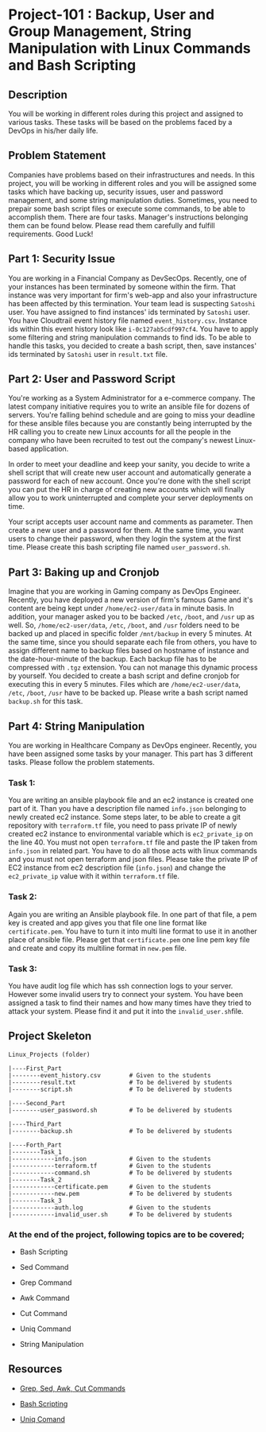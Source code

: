 # Project-101 : Backup, User and Group Management, String Manipulation with Linux Commands and Bash Scripting

## Description

You will be working in different roles during this project and assigned to various tasks. These tasks will be based on the problems faced by a DevOps in his/her daily life.

## Problem Statement
Companies have problems based on their infrastructures and needs. In this project, you will be working in different roles and you will be assigned some tasks which have backing up, security issues, user and password management, and some string manipulation duties. Sometimes, you need to prepair some bash script files or execute some commands, to be able to accomplish them. There are four tasks. Manager's instructions belonging them can be found below. Please read them carefully and fulfill requirements. Good Luck!

## Part 1: Security Issue
You are working in a Financial Company as DevSecOps. Recently, one of your instances has been terminated by someone within the firm. That instance was very important for firm's web-app and also your infrastructure has been affected by this termination. Your team lead is suspecting `Satoshi` user. You have assigned to find instances' ids terminated by `Satoshi` user. You have Cloudtrail event history file named `event_history.csv`. Instance ids within this event history look like `i-0c127ab5cdf997cf4`. You have to apply some filtering and string manipulation commands to find ids. To be able to handle this tasks, you decided to create a bash script, then, save instances' ids terminated by `Satoshi` user in `result.txt` file.  

## Part 2: User and Password Script
You're working as a System Administrator for a e-commerce company. The latest company initiative requires you to write an ansible file for dozens of servers. You're falling behind schedule and are going to miss your deadline for these ansible files because you are constantly being interrupted by the HR calling you to create new Linux accounts for all the people in the company who have been recruited to test out the company's newest Linux-based application.

In order to meet your deadline and keep your sanity, you decide to write a shell script that will create new user account and automatically generate a password for each of new account. Once you're done with the shell script you can put the HR in charge of creating new accounts which will finally allow you to work uninterrupted and complete your server deployments on time. 

Your script accepts user account name and comments as parameter. Then create a new user and a password for them. At the same time, you want users to change their password, when they login the system at the first time. Please create this bash scripting file named `user_password.sh`. 

## Part 3: Baking up and Cronjob

Imagine that you are working in Gaming company as DevOps Engineer. Recently, you have deployed a new version of firm's famous Game and it's content are being kept under `/home/ec2-user/data` in minute basis. In addition, your manager asked you to be backed `/etc`, `/boot`, and `/usr` up as well. So, `/home/ec2-user/data`, `/etc`, `/boot`, and `/usr` folders need to be backed up and placed in specific folder `/mnt/backup` in every 5 minutes. At the same time, since you should separate each file from others, you have to assign different name to backup files based on hostname of instance and the date-hour-minute of the backup. Each backup file has to be compressed with `.tgz` extension. You can not manage this dynamic process by yourself. You decided to create a bash script and define cronjob for executing this in every 5 minutes. Files which are  `/home/ec2-user/data`, `/etc`, `/boot`, `/usr` have to be backed up. Please write a bash script named `backup.sh` for this task.

## Part 4: String Manipulation

You are working in Healthcare Company as DevOps engineer. Recently, you have been assigned some tasks by your manager. This part has 3 different tasks. Please follow the problem statements. 

### Task 1: 
You are writing an ansible playbook file and an ec2 instance is created one part of it. Than you have a description file named `info.json` belonging to newly created ec2 instance. Some steps later, to be able to create a git repository with `terraform.tf` file, you need to pass private IP of newly created ec2 instance to environmental variable which is `ec2_private_ip` on the line 40. You must not open `terraform.tf` file and paste the IP taken from `info.json` in related part. You have to do all those acts with linux commands and you must not open terraform and json files. Please take the private IP of EC2 instance from ec2 description file (`info.json`) and change the `ec2_private_ip` value with it within `terraform.tf` file. 


### Task 2:
Again you are writing an Ansible playbook file. In one part of that file, a pem key is created and app gives you that file one line format like `certificate.pem`. You have to turn it into multi line format to use it in another place of ansible file. Please get that `certificate.pem` one line pem key file and create and copy its multiline format in `new.pem` file. 

### Task 3: 

You have audit log file which has ssh connection logs to your server. However some invalid users try to connect your system. You have been assigned a task to find their names and how many times have they tried to attack your system. Please find it and put it into the `invalid_user.sh`file. 

## Project Skeleton 

```
Linux_Projects (folder)

|----First_Part
|--------event_history.csv        # Given to the students
|--------result.txt               # To be delivered by students 
|--------script.sh                # To be delivered by students  

|----Second_Part
|--------user_password.sh         # To be delivered by students

|----Third_Part                   
|--------backup.sh                # To be delivered by students

|----Forth_Part
|--------Task_1
|------------info.json            # Given to the students
|------------terraform.tf         # Given to the students
|------------command.sh           # To be delivered by students  
|--------Task_2
|------------certificate.pem      # Given to the students
|------------new.pem              # To be delivered by students
|--------Task_3                   
|------------auth.log             # Given to the students
|------------invalid_user.sh      # To be delivered by students
```

### At the end of the project, following topics are to be covered;

- Bash Scripting

- Sed Command

- Grep Command

- Awk Command

- Cut Command

- Uniq Command

- String Manipulation

## Resources

- [Grep, Sed, Awk, Cut Commands](https://blog.knoldus.com/play-with-text-in-linux-grep-cut-awk-sed/)

- [Bash Scripting](https://linuxconfig.org/bash-scripting-tutorial-for-beginners)

- [Uniq Comand](https://www.geeksforgeeks.org/uniq-command-in-linux-with-examples/)



